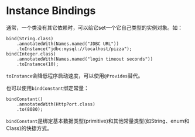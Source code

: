 # Instance Bindings

通常，一个类没有其它依赖时，可以给它set一个它自己类型的实例对象。如：

```
bind(String.class)
    .annotatedWith(Names.named("JDBC URL"))
    .toInstance("jdbc:mysql://localhost/pizza");
bind(Integer.class)
    .annotatedWith(Names.named("login timeout seconds"))
    .toInstance(10);
```

`toInstance`会降低程序启动速度，可以使用`@Provides`替代。

也可以使用`bindConstant`绑定常量：

```
bindConstant()
    .annotatedWith(HttpPort.class)
    .to(8080);
```

`bindConstant`是绑定基本数据类型(primitive)和其他常量类型(如String、enum和Class)的快捷方式。